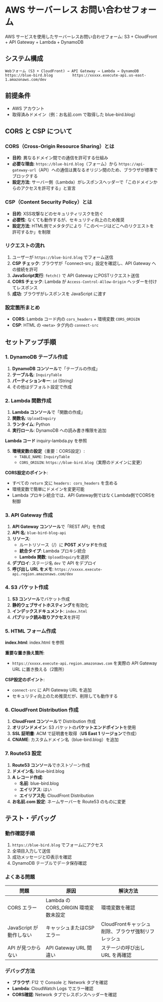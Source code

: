 # AWS サーバーレス お問い合わせフォーム

AWS サービスを使用したサーバーレスお問い合わせフォーム: S3 + CloudFront + API Gateway + Lambda + DynamoDB

## システム構成

```
Webフォーム (S3 + CloudFront) → API Gateway → Lambda → DynamoDB
https://blue-bird.blog         https://xxxxx.execute-api.us-east-1.amazonaws.com/dev
```

## 前提条件

- AWS アカウント
- 取得済みドメイン（例：お名前.com で取得した blue-bird.blog）

## CORS と CSP について

### CORS（Cross-Origin Resource Sharing）とは
- **目的**: 異なるドメイン間での通信を許可する仕組み
- **必要な理由**: `https://blue-bird.blog`（フォーム）から `https://api-gateway-url`（API）への通信は異なるオリジン間のため、ブラウザが標準でブロックする
- **設定方法**: サーバー側（Lambda）がレスポンスヘッダーで「このドメインからのアクセスを許可する」と宣言

### CSP（Content Security Policy）とは
- **目的**: XSS攻撃などのセキュリティリスクを防ぐ
- **必要性**: なくても動作するが、セキュリティ向上のため推奨
- **設定方法**: HTML側でメタタグにより「このページはどこへのリクエストを許可するか」を制限

### リクエストの流れ
1. ユーザーが `https://blue-bird.blog` でフォーム送信
2. **CSP チェック**: ブラウザが「connect-src」設定を確認し、API Gateway への接続を許可
3. **JavaScript実行**: `fetch()` で API Gateway にPOSTリクエスト送信
4. **CORS チェック**: Lambda が `Access-Control-Allow-Origin` ヘッダーを付けてレスポンス
5. **成功**: ブラウザがレスポンスを JavaScript に渡す

### 設定箇所まとめ
- **CORS**: Lambda コード内の `cors_headers` + 環境変数 `CORS_ORIGIN`
- **CSP**: HTML の `<meta>` タグ内の `connect-src`

## セットアップ手順

### 1. DynamoDB テーブル作成

1. **DynamoDB コンソール**で「テーブルの作成」
2. **テーブル名**: `InquiryTable`
3. **パーティションキー**: `id` (String)
4. その他はデフォルト設定で作成

### 2. Lambda 関数作成

1. **Lambda コンソール**で「関数の作成」
2. **関数名**: `UploadInquiry`
3. **ランタイム**: Python 
4. **実行ロール**: DynamoDB への読み書き権限を追加

**Lambda コード**
inquiry-lambda.py を参照

5. **環境変数の設定**（重要：CORS設定）:
   - `TABLE_NAME`: `InquiryTable`
   - `CORS_ORIGIN`: `https://blue-bird.blog`（実際のドメインに変更）

**CORS設定のポイント**: 
- すべての `return` 文に `headers: cors_headers` を含める
- 環境変数で簡単にドメインを変更可能
- Lambda プロキシ統合では、API Gateway側ではなくLambda側でCORSを制御

### 3. API Gateway 作成

1. **API Gateway コンソール**で「REST API」を作成
2. **API 名**: `blue-bird-blog-api`
3. **リソース**:
   - ルートリソース（/）に **POST メソッド**を作成
   - **統合タイプ**: Lambda プロキシ統合
   - **Lambda 関数**: `UploadInquiry`を選択
4. **デプロイ**: ステージ名 `dev` で API をデプロイ
5. **呼び出し URL をメモ**: `https://xxxxx.execute-api.region.amazonaws.com/dev`

### 4. S3 バケット作成

1. **S3 コンソール**でバケット作成
2. **静的ウェブサイトホスティング**を有効化
3. **インデックスドキュメント**: `index.html`
4. **パブリック読み取りアクセス**を許可

### 5. HTML フォーム作成

**index.html**:
index.html を参照

**重要な置き換え箇所**:
- `https://xxxxx.execute-api.region.amazonaws.com` を実際の API Gateway URL に置き換える（2箇所）

**CSP設定のポイント**:
- `connect-src` に API Gateway URL を追加
- セキュリティ向上のため推奨だが、削除しても動作する

### 6. CloudFront Distribution 作成

1. **CloudFront コンソール**で Distribution 作成
2. **オリジンドメイン**: S3 バケットの**バケットエンドポイント**を使用
3. **SSL 証明書**: ACM で証明書を取得（**US East 1 リージョン**で作成）
4. **CNAME**: カスタムドメイン名（blue-bird.blog）を追加

### 7. Route53 設定

1. **Route53 コンソール**でホストゾーン作成
2. **ドメイン名**: blue-bird.blog
3. **A レコード作成**:
   - **名前**: blue-bird.blog
   - **エイリアス**: はい
   - **エイリアス先**: CloudFront Distribution
4. **お名前.com 設定**: ネームサーバーを Route53 のものに変更

## テスト・デバッグ

### 動作確認手順
1. `https://blue-bird.blog` でフォームにアクセス
2. 全項目入力して送信
3. 成功メッセージとID表示を確認
4. DynamoDB テーブルでデータ保存確認

### よくある問題

| 問題 | 原因 | 解決方法 |
|------|------|----------|
| CORS エラー | Lambda の CORS_ORIGIN 環境変数未設定 | 環境変数を確認 |
| JavaScript が動作しない | キャッシュまたはCSPエラー | CloudFrontキャッシュ削除、ブラウザ強制リフレッシュ |
| API が見つからない | API Gateway URL 間違い | ステージの呼び出し URL を再確認 |

### デバッグ方法
- **ブラウザ**: F12 で Console と Network タブを確認
- **Lambda**: CloudWatch Logs でエラー確認
- **CORS確認**: Network タブでレスポンスヘッダーを確認
